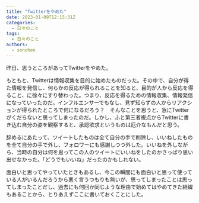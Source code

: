 ```yaml
---
title: "Twitterをやめた"
date: 2023-01-09T12:15:31Z
categories:
  - 日々のこと
tags:
  - 日々のこと
authors:
  - sonohen
---
```


昨日、思うところがあってTwitterをやめた。

<!--more-->

もともと、Twitterは情報収集を目的に始めたものだった。その中で、自分が得た情報を発信し、何らかの反応が得られることを知ると、目的が人から反応を得ること、に徐々にすり替わった。つまり、反応を得るための情報収集、情報発信になっていったのだ。インフルエンサーでもなし、見ず知らずの人からリアクションが得られたところで何になるだろう？　そんなことを思うと、急にTwitterがくだらないと思ってしまったのだ。しかし、ふと第三者視点からTwitterに書き込む自分の姿を観察すると、承認欲求というものは厄介なもんだと思う。

辞めるにあたって、ツイートしたものは全て自分の手で削除し、いいねしたものを全て自分の手で外し、フォロワーにも感謝しつつ外した。いいねを外しながら、当時の自分は何を思ってこの人のツイートにいいねをしたのかさっぱり思い出せなかった。「どうでもいいね」だったのかもしれない。

面白いと思ってやっていたときもあるし、今この瞬間にも面白いと思って使っている人がいるんだろうから悪く言うつもりも無いが、思ってしまったことは思ってしまったことだし、過去にも何回か同じような理由で始めてはやめてきた経緯もあることから、とりあえずここに書いておくことにした。

